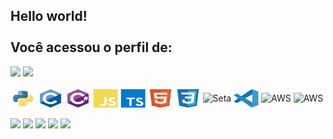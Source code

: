 ## Hello world! <br><br> Você acessou o perfil de:

<div>
    <img height="180em" src="https://github-readme-stats.vercel.app/api?username=pctmoraes&show_icons=true&theme=tokyonight&include_all_commits=true&count_private=true"/>
    <img height="180em" src="https://github-readme-stats.vercel.app/api/top-langs/?username=pctmoraes&layout=compact&langs_count=16&theme=tokyonight"/>
</div>
<div style="display: inline_block"><br>
  <img align="center" alt="Python" height="30" width="40" src="https://raw.githubusercontent.com/devicons/devicon/master/icons/python/python-original.svg">
  <img align="center" alt="C" height="30" width="40" src="https://raw.githubusercontent.com/devicons/devicon/master/icons/c/c-original.svg">
  <img align="center" alt="Csharp" height="30" width="40" src="https://raw.githubusercontent.com/devicons/devicon/master/icons/csharp/csharp-original.svg">
  <img align="center" alt="Js" height="30" width="40" src="https://raw.githubusercontent.com/devicons/devicon/master/icons/javascript/javascript-plain.svg">
  <img align="center" alt="Ts" height="30" width="40" src="https://raw.githubusercontent.com/devicons/devicon/master/icons/typescript/typescript-plain.svg">
  <img align="center" alt="HTML" height="30" width="40" src="https://raw.githubusercontent.com/devicons/devicon/master/icons/html5/html5-original.svg">
  <img align="center" alt="CSS" height="30" width="40" src="https://raw.githubusercontent.com/devicons/devicon/master/icons/css3/css3-original.svg">
  <img align="center" alt="Seta" height="30" width="40" src="https://api.iconify.design/ri/more-fill.svg?color=rgba(153%2C%20153%2C%20153%2C%200.6)">
  <img align="center" alt="VsCode" height="30" width="40" src="https://raw.githubusercontent.com/devicons/devicon/master/icons/vscode/vscode-original.svg">
  <img align="center" alt="AWS" height="30" width="40" src="https://api.iconify.design/mdi/aws.svg?f">
  <img align="center" alt="AWS" height="30" width="40" src="https://api.iconify.design/mdi/trello.svg?">
  <br>
</div>
<div> 
  <br>
  <a href="https://instagram.com/aluaq_" target="_blank"><img src="https://img.shields.io/badge/-Instagram-%23E4405F?style=for-the-badge&logo=instagram&logoColor=white" target="_blank"></a>
 	 <a href="“https://discordapp.com/users/paulamoraes" target="_blank"><img src="https://img.shields.io/badge/Discord-7289DA?style=for-the-badge&logo=discord&logoColor=white" target="_blank"></a> 
    <a href="https://www.linkedin.com/in/paula-moraes-91b0aa189/" target="_blank"><img src="https://img.shields.io/badge/-LinkedIn-%230077B5?style=for-the-badge&logo=linkedin&logoColor=white" target="_blank"></a>
    <a href="https://open.spotify.com/user/pmoraes" target="_blank"><img src="https://img.shields.io/badge/-Spotify-brightgreen?style=for-the-badge&logo=spotify&logoColor=white" target="_blank"></a> 
  <a href="https://www.urionlinejudge.com.br/judge/pt/profile/287590" target="_blank"><img src="https://img.shields.io/badge/-URI-yellow?style=for-the-badge&logo=false&logoColor=white" target="_blank"></a> 
 
 
</div>
